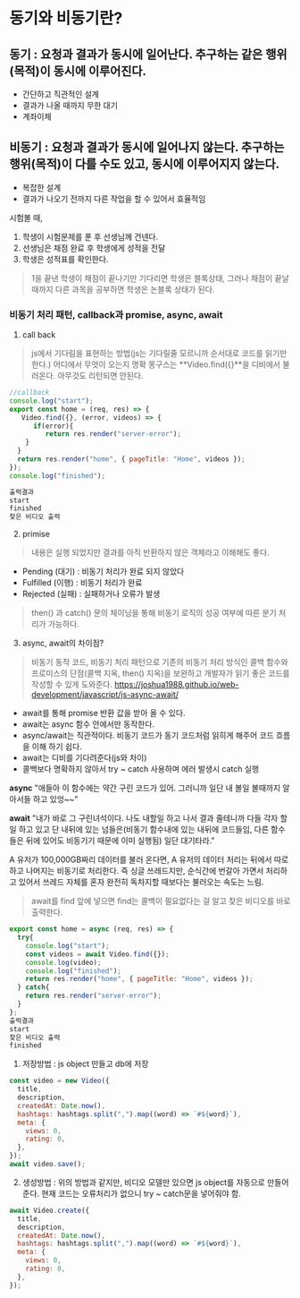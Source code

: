 # 동기와 비동기란?

## 동기 : 요청과 결과가 동시에 일어난다. 추구하는 같은 행위(목적)이 동시에 이루어진다.
* 간단하고 직관적인 설계
* 결과가 나올 때까지 무한 대기
* 계좌이체

## 비동기 : 요청과 결과가 동시에 일어나지 않는다. 추구하는 행위(목적)이 다를 수도 있고, 동시에 이루어지지 않는다.
* 복잡한 설계
* 결과가 나오기 전까지 다른 작업을 할 수 있어서 효율적임

시험볼 때, 
1. 학생이 시험문제를 푼 후 선생님께 건넨다. 
2. 선생님은 채점 완료 후 학생에게 성적을 전달
3. 학생은 성적표를 확인한다.

> 1을 끝낸 학생이 채점이 끝나기만 기다리면 학생은 블록상태, 그러나 채점이 끝날 때까지 다른 과목을 공부하면 학생은 논블록 상태가 된다.

### 비동기 처리 패턴, callback과 promise, async, await

1. call back
> js에서 기다림을 표현하는 방법(js는 기다릴줄 모르니까 순서대로 코드를 읽기만 한다.)
> 어디에서 무엇이 오는지 명확
> 몽구스는 **Video.find({}**을 디비에서 불러온다. 아무것도 리턴되면 안된다.
```js
//callback
console.log("start");
export const home = (req, res) => {
   Video.find({}, (error, videos) => {
      if(error){
         return res.render("server-error");
    }
  }
  return res.render("home", { pageTitle: "Home", videos });
});
console.log("finished");

출력결과
start
finished
찾은 비디오 출력
```

2. primise
> 내용은 실행 되었지만 결과를 아직 반환하지 않은 객체라고 이해해도 좋다.
   * Pending (대기) : 비동기 처리가 완료 되지 않았다
   * Fulfilled (이행) : 비동기 처리가 완료
   * Rejected (실패) : 실패하거나 오류가 발생
> then() 과 catch() 문의 체이닝을 통해 비동기 로직의 성공 여부에 따른 분기 처리가 가능하다.

3. async, await의 차이점?

> 비동기 동작 코드, 비동기 처리 패턴으로 기존의 비동기 처리 방식인 콜백 함수와 프로미스의 단점(콜백 지옥, then() 지옥)을 보완하고 개발자가 읽기 좋은 코드를 작성할 수 있게 도와준다.
https://joshua1988.github.io/web-development/javascript/js-async-await/

* await를 통해 promise 반환 값을 받아 올 수 있다.
* await는 async 함수 안에서만 동작한다.
* async/await는 직관적이다. 비동기 코드가 동기 코드처럼 읽히게 해주어 코드 흐름을 이해 하기 쉽다.
* await는 디비를 기다려준다(js와 차이)
* 콜백보다 명확하지 않아서 try ~ catch 사용하며 에러 발생시 catch 실행

**async**
"애들아 이 함수에는 약간 구린 코드가 있어. 그러니까 일단 내 볼일 볼때까지 알아서들 하고 있엉~~"

**await**
"내가 바로 그 구린녀석이다. 나도 내할일 하고 나서 결과 줄테니까 다들 각자 할일 하고 있고
단 내뒤에 있는 넘들은(비동기 함수내에 있는 내뒤에 코드들임, 다른 함수들은 뒤에 있어도 비동기기 때문에 이미 실행됨) 일단 대기타라."

A 유저가 100,000GB짜리 데이터를 불러 온다면, A 유저의 데이터 처리는 뒤에서 따로 하고 나머지는 비동기로 처리한다. 
즉 싱글 쓰레드지만, 순식간에 번갈아 가면서 처리하고 있어서 쓰레드 자체를 혼자 완전히 독차지할 때보다는 불러오는 속도는 느림.

> await를 find 앞에 넣으면 find는 콜백이 필요없다는 걸 알고 찾은 비디오를 바로 출력한다.
```js
export const home = async (req, res) => {
  try{
    console.log("start");
    const videos = await Video.find({});
    console.log(video);
    console.log("finished");
    return res.render("home", { pageTitle: "Home", videos });
  } catch{
    return res.render("server-error");
  }
};
출력결과
start
찾은 비디오 출력
finished
```


1. 저장방법 : js object 만들고 db에 저장
```js
const video = new Video({
  title,
  description,
  createdAt: Date.now(),
  hashtags: hashtags.split(",").map((word) => `#${word}`),
  meta: {
    views: 0,
    rating: 0,
  },
});
await video.save();
```

2. 생성방법 : 위의 방법과 같지만, 비디오 모델만 있으면 js object를 자동으로 만들어준다. 현재 코드는 오류처리가 없으니 try ~ catch문을 넣어줘야 함.
```js
await Video.create({
  title,
  description,
  createdAt: Date.now(),
  hashtags: hashtags.split(",").map((word) => `#${word}`),
  meta: {
    views: 0,
    rating: 0,
  },
});
```
